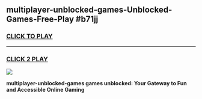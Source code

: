 
## multiplayer-unblocked-games-Unblocked-Games-Free-Play #b71jj
<h3>
<a href="https://us.freeplayer.one?title=multiplayer-unblocked-games&ref=9M">CLICK TO PLAY</a></h3>
<hr>

<h3>
<a href="https://us.freeplayer.one?title=multiplayer-unblocked-games&ref=9M">CLICK 2 PLAY</a>
  
</h3>

<a href="https://us.freeplayer.one?title=multiplayer-unblocked-games&ref=9M"><img src="https://clearcache.store/games.png"></a>


**multiplayer-unblocked-games games unblocked: Your Gateway to Fun and Accessible Online Gaming**
